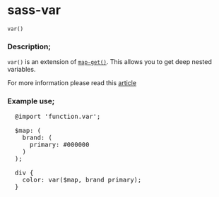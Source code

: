 # sass-var

`var()`

### Description;
  `var()` is an extension of [`map-get()`](http://sass-lang.com/documentation/Sass/Script/Functions.html#map_get-instance_method). This allows you to get deep nested variables.

For more information please read this [article](http://cereal.co/deep-nested-variables-in-sass/)

### Example use;
<pre>
  @import 'function.var';
  
  $map: (
    brand: (
      primary: #000000
    )
  );

  div {
    color: var($map, brand primary);
  }
</pre>
